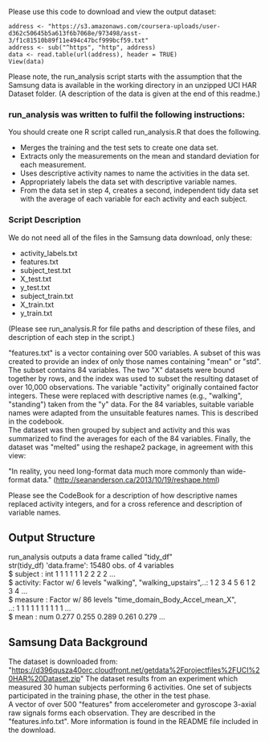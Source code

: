 Please use this code to download and view the output dataset:	
```{r, eval=FALSE}	
address <- "https://s3.amazonaws.com/coursera-uploads/user-d362c50645b5a613f6b7068e/973498/asst-3/f1c81510b89f11e494c47bcf999bcf59.txt"	
address <- sub("^https", "http", address)	
data <- read.table(url(address), header = TRUE)	
View(data)	
```	
Please note, the run_analysis script starts with the assumption that the Samsung data is available in the working directory in an unzipped UCI HAR Dataset folder. (A description of the data is given at the end of this readme.)	

### run_analysis was written to fulfil the following instructions:		
You should create one R script called run_analysis.R that does the following.	
 * Merges the training and the test sets to create one data set.	
 * Extracts only the measurements on the mean and standard deviation for each measurement.	
 * Uses descriptive activity names to name the activities in the data set.	
 * Appropriately labels the data set with descriptive variable names. 
 * From the data set in step 4, creates a second, independent tidy data set with the average of each variable for each activity and each subject.	

### Script Description			
We do not need all of the files in the Samsung data download, only these:	
 * activity_labels.txt    
 * features.txt           
 * subject_test.txt  
 * X_test.txt        
 * y_test.txt        
 * subject_train.txt
 * X_train.txt      
 * y_train.txt 
      
(Please see run_analysis.R for file paths and description of these files, and description of each step in the script.)	      

"features.txt" is a vector containing over 500 variables. A subset of this was created to provide an index of only those names containing "mean" or "std". The subset contains 84 variables.  The two "X" datasets were bound together by rows, and the index was used to subset the resulting dataset of over 10,000 observations. 
The variable "activity" originally contained factor integers. These were replaced with descriptive names (e.g., "walking", "standing") taken from the "y" data. For the 84 variables, suitable variable names were adapted from the unsuitable features names. This is described in the codebook. 	
The dataset was then grouped by subject and activity and this was summarized to find the averages for each of the 84 variables.
Finally, the dataset was "melted" using the reshape2 package, in agreement with this view:

"In reality, you need long-format data much more commonly than wide-format data."
(http://seananderson.ca/2013/10/19/reshape.html)

Please see the CodeBook for a description of how descriptive names replaced activity integers, and for a cross reference and description of variable names.

## Output Structure		
run_analysis outputs a data frame called "tidy_df"	
str(tidy_df) 
'data.frame':      15480 obs. of  4 variables	
      $ subject : int  1 1 1 1 1 1 2 2 2 2 ...	
      $ activity: Factor w/ 6 levels "walking",	
                  "walking_upstairs",..: 1 2 3 4 5 6 1 2 3 4 ...	
      $ measure : Factor w/ 86 levels "time_domain_Body_Accel_mean_X",	
                   ..: 1 1 1 1 1 1 1 1 1 1 ...	
      $ mean    : num  0.277 0.255 0.289 0.261 0.279 ...	


## Samsung Data Background
The dataset is downloaded from:
"https://d396qusza40orc.cloudfront.net/getdata%2Fprojectfiles%2FUCI%20HAR%20Dataset.zip"
The dataset results from an experiment which measured 30 human subjects performing 6 activities. One set of subjects participated in the training phase, the other in the test phase.	
A vector of over 500 "features" from accelerometer and gyroscope 3-axial raw signals forms each observation. They are described in the "features.info.txt".	More information is found in the README file included in the download.